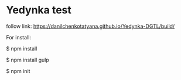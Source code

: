 # Yedynka test

follow link:
https://danilchenkotatyana.github.io/Yedynka-DGTL/build/

For install:

$ npm install

$ npm install gulp

$ npm init


